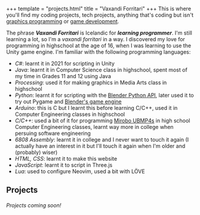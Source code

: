 +++
template = "projects.html"
title = "Vaxandi Forritari"
+++
This is where you'll find my coding projects, tech projects, anything that's coding but isn't <a id="aspiring_graphics_programmer" href="/projects/aspiring_graphics_programmer/">graphics programming</a> or <a id="wannabe_game_developer" href="/projects/wannabe_game_developer/">game development</a>.

The phrase ***Vaxandi Forritari*** is Icelandic for ***learning programmer***. I'm still learning a lot, so I'm a *vaxandi forritari* in a way. I discovered my love for programming in highschool at the age of 16, when I was learning to use the Unity game engine. I'm familiar with the following programming languages:
- *C#*: learnt it in 2021 for scripting in Unity
- *Java*: learnt it in Computer Science class in highschool, spent most of my time in Grades 11 and 12 using Java
- *Processing*: used it for making graphics in Media Arts class in highschool
- *Python*: learnt it for scripting with the [Blender Python API](https://docs.blender.org/api/current/index.html), later used it to try out Pygame and [Blender's game engine](https://upbge.org/#/)
- *Arduino*: this is C but I learnt this before learning C/C++, used it in Computer Engineering classes in highschool
- *C/C++*: used a bit of it for programming [Mirobo UBMP4s](https://mirobo.tech/ubmp4) in high school Computer Engineering classes, learnt way more in college when persuing software engineering
- *6808 Assembly*: learnt it in college and I never want to touch it again (I actually have an interest in it but I'll touch it again when I'm older and (probably) wiser)
- *HTML, CSS*: learnt it to make this website
- *JavaScript*: learnt it to script in Three.js
- *Lua*: used to configure Neovim, used a bit with LÖVE
 ## Projects
###### Projects coming soon!  
